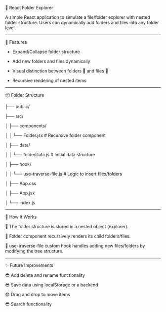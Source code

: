 📁 React Folder Explorer

A simple React application to simulate a file/folder explorer with nested folder structure. Users can dynamically add folders and files into any folder level.

---

🚀 Features

- Expand/Collapse folder structure
  
- Add new folders and files dynamically
  
- Visual distinction between folders 📂 and files 📄
  
- Recursive rendering of nested items

---

📦 Folder Structure

├── public/

├── src/

│ ├── components/

│ │ └── Folder.jsx # Recursive folder component

│ ├── data/

│ │ └── folderData.js # Initial data structure

│ ├── hook/

│ │ └── use-traverse-file.js # Logic to insert files/folders

│ ├── App.css

│ ├── App.jsx

│ └── index.js

---

🧠 How It Works

🔹 The folder structure is stored in a nested object (explorer).

🔹 Folder component recursively renders its child folders/files.

🔹 use-traverse-file custom hook handles adding new files/folders by modifying the tree structure.

---

✨ Future Improvements

😎 Add delete and rename functionality

😎 Save data using localStorage or a backend

😎 Drag and drop to move items

😎 Search functionality
